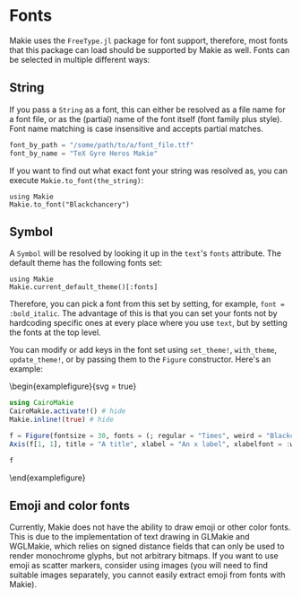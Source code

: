 # Fonts

Makie uses the `FreeType.jl` package for font support, therefore, most fonts that this package can load should be supported by Makie as well.
Fonts can be selected in multiple different ways:

## String

If you pass a `String` as a font, this can either be resolved as a file name for a font file, or as the (partial) name of the font itself (font family plus style).
Font name matching is case insensitive and accepts partial matches.

```julia
font_by_path = "/some/path/to/a/font_file.ttf"
font_by_name = "TeX Gyre Heros Makie"
```

If you want to find out what exact font your string was resolved as, you can execute `Makie.to_font(the_string)`:

```julia:fonts1
using Makie
Makie.to_font("Blackchancery")
```

## Symbol

A `Symbol` will be resolved by looking it up in the `text`'s `fonts` attribute.
The default theme has the following fonts set:

```julia:fonts2
using Makie
Makie.current_default_theme()[:fonts]
```

Therefore, you can pick a font from this set by setting, for example, `font = :bold_italic`.
The advantage of this is that you can set your fonts not by hardcoding specific ones at every place where you use `text`, but by setting the fonts at the top level.

You can modify or add keys in the font set using `set_theme!`, `with_theme`, `update_theme!`, or by passing them to the `Figure` constructor.
Here's an example:

\begin{examplefigure}{svg = true}
```julia
using CairoMakie
CairoMakie.activate!() # hide
Makie.inline!(true) # hide

f = Figure(fontsize = 30, fonts = (; regular = "Times", weird = "Blackchancery"))
Axis(f[1, 1], title = "A title", xlabel = "An x label", xlabelfont = :weird)

f
```
\end{examplefigure}

## Emoji and color fonts

Currently, Makie does not have the ability to draw emoji or other color fonts.
This is due to the implementation of text drawing in GLMakie and WGLMakie, which relies on signed distance fields that can only be used to render monochrome glyphs, but not arbitrary bitmaps.
If you want to use emoji as scatter markers, consider using images (you will need to find suitable images separately, you cannot easily extract emoji from fonts with Makie).


